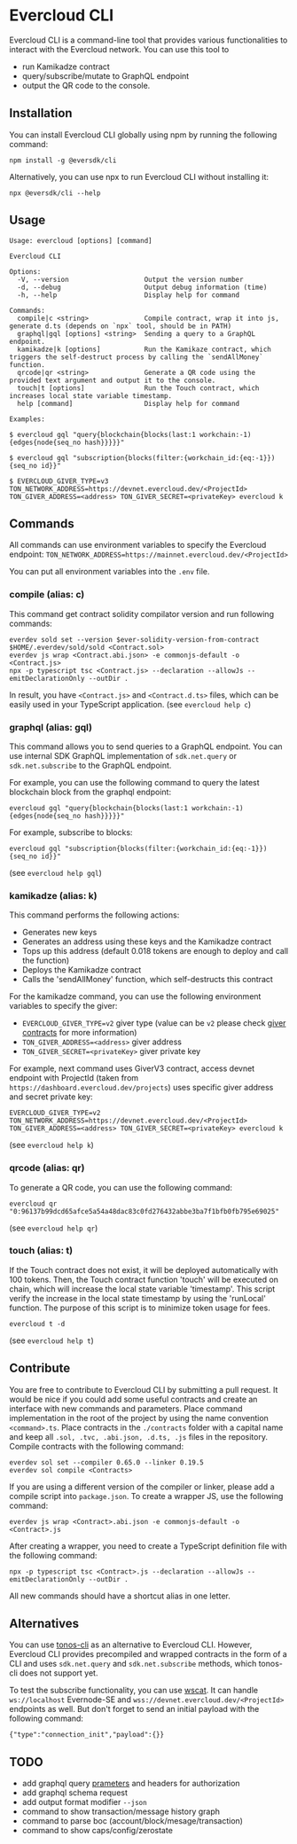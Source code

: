 # Evercloud CLI
Evercloud CLI is a command-line tool that provides various functionalities to interact with the Evercloud network. You can use this tool to
- run Kamikadze contract
- query/subscribe/mutate to GraphQL endpoint
- output the QR code to the console.

## Installation
You can install Evercloud CLI globally using npm by running the following command:
```
npm install -g @eversdk/cli
```

Alternatively, you can use npx to run Evercloud CLI without installing it:
```
npx @eversdk/cli --help
```

## Usage
```
Usage: evercloud [options] [command]

Evercloud CLI

Options:
  -V, --version                   Output the version number
  -d, --debug                     Output debug information (time)
  -h, --help                      Display help for command

Commands:
  compile|c <string>              Compile contract, wrap it into js, generate d.ts (depends on `npx` tool, should be in PATH)
  graphql|gql [options] <string>  Sending a query to a GraphQL endpoint.
  kamikadze|k [options]           Run the Kamikaze contract, which triggers the self-destruct process by calling the `sendAllMoney` function.
  qrcode|qr <string>              Generate a QR code using the provided text argument and output it to the console.
  touch|t [options]               Run the Touch contract, which increases local state variable timestamp.
  help [command]                  Display help for command

Examples:

$ evercloud gql "query{blockchain{blocks(last:1 workchain:-1){edges{node{seq_no hash}}}}}"

$ evercloud gql "subscription{blocks(filter:{workchain_id:{eq:-1}}){seq_no id}}"

$ EVERCLOUD_GIVER_TYPE=v3 TON_NETWORK_ADDRESS=https://devnet.evercloud.dev/<ProjectId> TON_GIVER_ADDRESS=<address> TON_GIVER_SECRET=<privateKey> evercloud k
```

## Commands
All commands can use environment variables to specify the Evercloud endpoint:
```TON_NETWORK_ADDRESS=https://mainnet.evercloud.dev/<ProjectId>```

You can put all environment variables into the `.env` file.

### compile (alias: c)
This command get contract solidity compilator version and run following commands:
```
everdev sold set --version $ever-solidity-version-from-contract
$HOME/.everdev/sold/sold <Contract.sol>
everdev js wrap <Contract.abi.json> -e commonjs-default -o <Contract.js>
npx -p typescript tsc <Contract.js> --declaration --allowJs --emitDeclarationOnly --outDir .
```
In result, you have `<Contract.js>` and `<Contract.d.ts>` files, which can be easily used in your TypeScript application.
(see `evercloud help c`)

### graphql (alias: gql)
This command allows you to send queries to a GraphQL endpoint. You can use internal SDK GraphQL implementation of `sdk.net.query` or `sdk.net.subscribe` to the GraphQL endpoint.

For example, you can use the following command to query the latest blockchain block from the graphql endpoint:
```
evercloud gql "query{blockchain{blocks(last:1 workchain:-1){edges{node{seq_no hash}}}}}"
```

For example, subscribe to blocks:
```
evercloud gql "subscription{blocks(filter:{workchain_id:{eq:-1}}){seq_no id}}"
```
(see `evercloud help gql`)

### kamikadze (alias: k)
This command performs the following actions:
- Generates new keys
- Generates an address using these keys and the Kamikadze contract
- Tops up this address (default 0.018 tokens are enough to deploy and call the function)
- Deploys the Kamikadze contract
- Calls the 'sendAllMoney' function, which self-destructs this contract

For the kamikadze command, you can use the following environment variables to specify the giver:
- `EVERCLOUD_GIVER_TYPE=v2` giver type (value can be `v2` please check [giver contracts](https://github.com/tonlabs/evernode-se/tree/master/contracts) for more information)
- `TON_GIVER_ADDRESS=<address>` giver address
- `TON_GIVER_SECRET=<privateKey>` giver private key

For example, next command uses GiverV3 contract, access devnet endpoint with ProjectId (taken from `https://dashboard.evercloud.dev/projects`) uses specific giver address and secret private key:
```
EVERCLOUD_GIVER_TYPE=v2 TON_NETWORK_ADDRESS=https://devnet.evercloud.dev/<ProjectId> TON_GIVER_ADDRESS=<address> TON_GIVER_SECRET=<privateKey> evercloud k
```
(see `evercloud help k`)

### qrcode (alias: qr)
To generate a QR code, you can use the following command:
```
evercloud qr "0:96137b99dcd65afce5a54a48dac83c0fd276432abbe3ba7f1bfb0fb795e69025"
```
(see `evercloud help qr`)

### touch (alias: t)
If the Touch contract does not exist, it will be deployed automatically with 100 tokens.
Then, the Touch contract function 'touch' will be executed on chain, which will increase the local state variable 'timestamp'.
This script verify the increase in the local state timestamp by using the 'runLocal' function.
The purpose of this script is to minimize token usage for fees.
```
evercloud t -d
```
(see `evercloud help t`)

## Contribute
You are free to contribute to Evercloud CLI by submitting a pull request. It would be nice if you could add some useful contracts and create an interface with new commands and parameters. Place command implementation in the root of the project by using the name convention `<command>.ts`. Place contracts in the `./contracts` folder with a capital name and keep all `.sol, .tvc, .abi.json, .d.ts, .js` files in the repository. Compile contracts with the following command:
```
everdev sol set --compiler 0.65.0 --linker 0.19.5
everdev sol compile <Contracts>
```

If you are using a different version of the compiler or linker, please add a compile script into `package.json`. To create a wrapper JS, use the following command:
```
everdev js wrap <Contract>.abi.json -e commonjs-default -o <Contract>.js
```

After creating a wrapper, you need to create a TypeScript definition file with the following command:
```
npx -p typescript tsc <Contract>.js --declaration --allowJs --emitDeclarationOnly --outDir .
```

All new commands should have a shortcut alias in one letter.

## Alternatives
You can use [tonos-cli](https://github.com/tonlabs/tonos-cli) as an alternative to Evercloud CLI. However, Evercloud CLI provides precompiled and wrapped contracts in the form of a CLI and uses `sdk.net.query` and `sdk.net.subscribe` methods, which tonos-cli does not support yet.

To test the subscribe functionality, you can use [wscat](https://www.npmjs.com/package/wscat). It can handle `ws://localhost` Evernode-SE and `wss://devnet.evercloud.dev/<ProjectId>` endpoints as well. But don't forget to send an initial payload with the following command:
```
{"type":"connection_init","payload":{}}
```

## TODO
- add graphql query [prameters](https://graphql.org/learn/queries/#variables) and headers for authorization
- add graphql schema request
- add output format modifier `--json`
- command to show transaction/message history graph
- command to parse boc (account/block/mesage/transaction)
- command to show caps/config/zerostate

